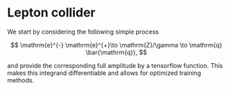 # Lepton collider

We start by considering the following simple process

$$
\mathrm{e}^{-} \mathrm{e}^{+}\to \mathrm{Z}/\gamma \to \mathrm{q} \bar{\mathrm{q}},
$$

and provide the corresponding full amplitude by a tensorflow function. This makes this integrand differentiable and allows for optimized training methods.
